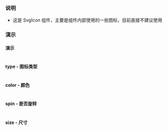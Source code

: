 ### 说明

-   这是 SvgIcon 组件，主要是组件内部使用的一些图标，目前直接不建议使用

### 演示

#### 演示

```js {"codepath": "svgIcon.jsx"}
```

#### type - 图标类型

```js {"codepath": "svgIcon-type.jsx"}
```

#### color - 颜色

```js {"codepath": "svgIcon-color.jsx"}
```

#### spin - 是否旋转

```js {"codepath": "svgIcon-spin.jsx"}
```

#### size - 尺寸

```js {"codepath": "svgIcon-size.jsx"}
```
